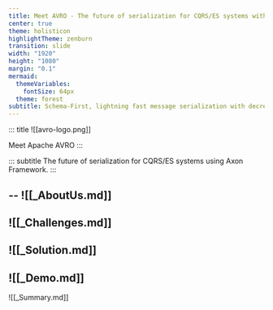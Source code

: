 ```yaml
---
title: Meet AVRO - The future of serialization for CQRS/ES systems with axon
center: true
theme: holisticon
highlightTheme: zenburn
transition: slide
width: "1920"
height: "1080"
margin: "0.1"
mermaid:
  themeVariables:
    fontSize: 64px
  theme: forest
subtitle: Schema-First, lightning fast message serialization with decreased disk usage and less boilerplate.
---
```

<!-- slide template="[[tpl-title]]" bg="[[holisticon-bg.svg]]" -->

::: title
![[avro-logo.png]]

Meet Apache AVRO
:::

::: subtitle
The future of serialization for CQRS/ES systems using Axon Framework.
:::

--
![[_AboutUs.md]]
---
![[_Challenges.md]]
---
![[_Solution.md]]
---
![[_Demo.md]]
---
![[_Summary.md]]
